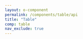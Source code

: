 ```yaml
---
layout: o-component
permalink: /components/table/api
title: "Table"
comp: table
nav_exclude: true
---
```

